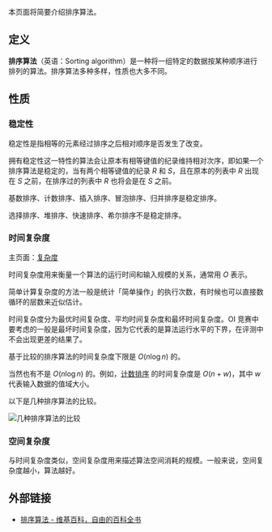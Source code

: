 本页面将简要介绍排序算法。

## 定义

**排序算法**（英语：Sorting algorithm）是一种将一组特定的数据按某种顺序进行排列的算法。排序算法多种多样，性质也大多不同。

## 性质

### 稳定性

稳定性是指相等的元素经过排序之后相对顺序是否发生了改变。

拥有稳定性这一特性的算法会让原本有相等键值的纪录维持相对次序，即如果一个排序算法是稳定的，当有两个相等键值的纪录 $R$ 和 $S$，且在原本的列表中 $R$ 出现在 $S$ 之前，在排序过的列表中 $R$ 也将会是在 $S$ 之前。

基数排序、计数排序、插入排序、冒泡排序、归并排序是稳定排序。

选择排序、堆排序、快速排序、希尔排序不是稳定排序。

### 时间复杂度

主页面：[复杂度](complexity.md)

时间复杂度用来衡量一个算法的运行时间和输入规模的关系，通常用 $O$ 表示。

简单计算复杂度的方法一般是统计「简单操作」的执行次数，有时候也可以直接数循环的层数来近似估计。

时间复杂度分为最优时间复杂度、平均时间复杂度和最坏时间复杂度。OI 竞赛中要考虑的一般是最坏时间复杂度，因为它代表的是算法运行水平的下界，在评测中不会出现更差的结果了。

基于比较的排序算法的时间复杂度下限是 $O(n\log n)$ 的。

当然也有不是 $O(n\log n)$ 的。例如，[计数排序](counting-sort.md) 的时间复杂度是 $O(n+w)$，其中 $w$ 代表输入数据的值域大小。

以下是几种排序算法的比较。

![几种排序算法的比较](../docs/basic/images/sort-intro-1.apng)

### 空间复杂度

与时间复杂度类似，空间复杂度用来描述算法空间消耗的规模。一般来说，空间复杂度越小，算法越好。

## 外部链接

-   [排序算法 - 维基百科，自由的百科全书](https://zh.wikipedia.org/wiki/%E6%8E%92%E5%BA%8F%E7%AE%97%E6%B3%95)
